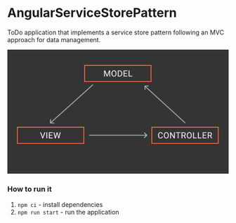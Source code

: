 # AngularServiceStorePattern

ToDo application that implements a service store pattern following an MVC approach for data management.

![alt text](images/mvc.png)

### How to run it

1. `npm ci` - install dependencies
2. `npm run start` - run the application
